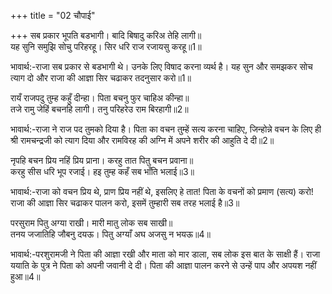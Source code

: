 +++
title = "02 चौपाई"

+++
सब प्रकार भूपति बडभागी। बादि बिषादु करिअ तेहि लागी॥  
यह सुनि समुझि सोचु परिहरहू। सिर धरि राज रजायसु करहू॥1॥  

भावार्थ:-राजा सब प्रकार से बडभागी थे। उनके लिए विषाद करना व्यर्थ है। यह सुन और समझकर सोच त्याग दो और राजा की आज्ञा सिर चढाकर तदनुसार करो॥1॥  

रायँ राजपदु तुम्ह कहुँ दीन्हा। पिता बचनु फुर चाहिअ कीन्हा॥  
तजे रामु जेहिं बचनहि लागी। तनु परिहरेउ राम बिरहागी॥2॥  

भावार्थ:-राजा ने राज पद तुमको दिया है। पिता का वचन तुम्हें सत्य करना चाहिए, जिन्होन्ने वचन के लिए ही श्री रामचन्द्रजी को त्याग दिया और रामविरह की अग्नि में अपने शरीर की आहुति दे दी॥2॥  

नृपहि बचन प्रिय नहिं प्रिय प्राना। करहु तात पितु बचन प्रवाना॥  
करहु सीस धरि भूप रजाई। हइ तुम्ह कहँ सब भाँति भलाई॥3॥  

भावार्थ:-राजा को वचन प्रिय थे, प्राण प्रिय नहीं थे, इसलिए हे तात! पिता के वचनों को प्रमाण (सत्य) करो! राजा की आज्ञा सिर चढाकर पालन करो, इसमें तुम्हारी सब तरह भलाई है॥3॥  

परसुराम पितु अग्या राखी। मारी मातु लोक सब साखी॥  
तनय जजातिहि जौबनु दयऊ। पितु अग्याँ अघ अजसु न भयऊ॥4॥  

भावार्थ:-परशुरामजी ने पिता की आज्ञा रखी और माता को मार डाला, सब लोक इस बात के साक्षी हैं। राजा ययाति के पुत्र ने पिता को अपनी जवानी दे दी। पिता की आज्ञा पालन करने से उन्हें पाप और अपयश नहीं हुआ॥4॥  

